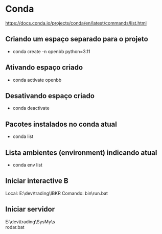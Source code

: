 # Conda
https://docs.conda.io/projects/conda/en/latest/commands/list.html
## Criando um espaço separado para o projeto
* conda create -n openbb python=3.11

## Ativando espaço criado
* conda activate openbb

## Desativando espaço criado
* conda deactivate

## Pacotes instalados no conda atual
* conda list

## Lista ambientes (environment) indicando atual
* conda env list

## Iniciar interactive B
Local: E:\dev\trading\IBKR
Comando: bin\run.bat

## Iniciar servidor
E:\dev\trading\SysMy\s\
rodar.bat